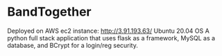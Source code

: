 # BandTogether
Deployed on AWS ec2 instance: http://3.91.193.63/ Ubuntu 20.04 OS 
A python full stack application that uses flask as a framework, MySQL as a database, and BCrypt for a login/reg security. 
